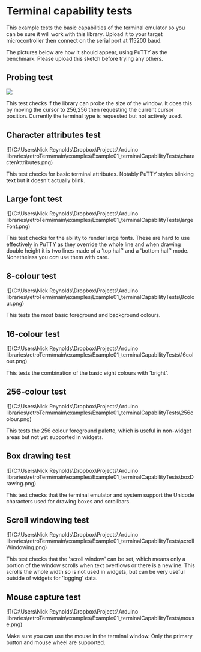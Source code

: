 # Terminal capability tests

This example tests the basic capabilities of the terminal emulator so you can be sure it will work with this library. Upload it to your target microcontroller then connect on the serial port at 115200 baud.

The pictures below are how it should appear, using PuTTY as the benchmark. Please upload this sketch before trying any others.

## Probing test

<img src="C:\Users\Nick Reynolds\Dropbox\Projects\Arduino libraries\retroTerm\main\examples\Example01_terminalCapabilityTests\probingTest.png"  />

This test checks if the library can probe the size of the window. It does this by moving the cursor to 256,256 then requesting the current cursor position. Currently the terminal type is requested but not actively used.

## Character attributes test

![](C:\Users\Nick Reynolds\Dropbox\Projects\Arduino libraries\retroTerm\main\examples\Example01_terminalCapabilityTests\characterAttributes.png)

This test checks for basic terminal attributes. Notably PuTTY styles blinking text but it doesn't actually blink.

## Large font test

![](C:\Users\Nick Reynolds\Dropbox\Projects\Arduino libraries\retroTerm\main\examples\Example01_terminalCapabilityTests\largeFont.png)

This test checks for the ability to render large fonts. These are hard to use effectively in PuTTY as they override the whole line and when drawing double height it is two lines made of a 'top half' and a 'bottom half' mode. Nonetheless you *can* use them with care.

## 8-colour test

![](C:\Users\Nick Reynolds\Dropbox\Projects\Arduino libraries\retroTerm\main\examples\Example01_terminalCapabilityTests\8colour.png)

This tests the most basic foreground and background colours.

## 16-colour test

![](C:\Users\Nick Reynolds\Dropbox\Projects\Arduino libraries\retroTerm\main\examples\Example01_terminalCapabilityTests\16colour.png)

This tests the combination of the basic eight colours with 'bright'.

## 256-colour test

![](C:\Users\Nick Reynolds\Dropbox\Projects\Arduino libraries\retroTerm\main\examples\Example01_terminalCapabilityTests\256colour.png)

This tests the 256 colour foreground palette, which is useful in non-widget areas but not yet supported in widgets.

## Box drawing test

![](C:\Users\Nick Reynolds\Dropbox\Projects\Arduino libraries\retroTerm\main\examples\Example01_terminalCapabilityTests\boxDrawing.png)

This test checks that the terminal emulator and system support the Unicode characters used for drawing boxes and scrollbars.

## Scroll windowing test

![](C:\Users\Nick Reynolds\Dropbox\Projects\Arduino libraries\retroTerm\main\examples\Example01_terminalCapabilityTests\scrollWindowing.png)

This test checks that the 'scroll window' can be set, which means only a portion of the window scrolls when text overflows or there is a newline. This scrolls the whole width so is not used in widgets, but can be very useful outside of widgets for 'logging' data.

## Mouse capture test

![](C:\Users\Nick Reynolds\Dropbox\Projects\Arduino libraries\retroTerm\main\examples\Example01_terminalCapabilityTests\mouse.png)

Make sure you can use the mouse in the terminal window. Only the primary button and mouse wheel are supported.